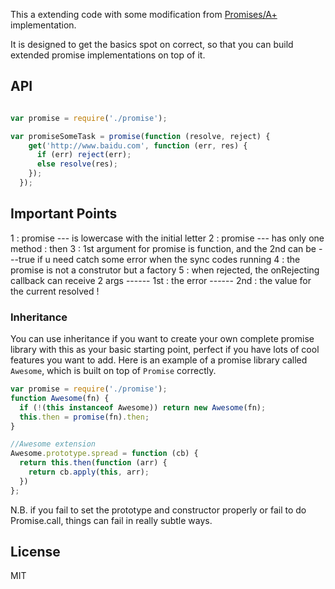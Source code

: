 

This a extending code with some modification from [Promises/A+](http://promises-aplus.github.com/promises-spec/) implementation.

It is designed to get the basics spot on correct, so that you can build extended promise implementations on top of it.

## API

```javascript

var promise = require('./promise'); 

var promiseSomeTask = promise(function (resolve, reject) {
    get('http://www.baidu.com', function (err, res) {
      if (err) reject(err);
      else resolve(res);
    });
  });
```

## Important Points

  1 : promise --- is lowercase with the initial letter
  2 : promise --- has only one method : then
  3 : 1st argument for promise is function, and the 2nd can be 
  ---true if u need catch some error when the sync codes running 
  4 : the promise is not a construtor but a factory 
  5 : when rejected, the onRejecting callback can receive 2 args ------ 1st : the error
  ------ 2nd : the value for the current resolved ! 

### Inheritance

  You can use inheritance if you want to create your own complete promise library with this as your basic starting point, perfect if you have lots of cool features you want to add.  Here is an example of a promise library called `Awesome`, which is built on top of `Promise` correctly.

```javascript
var promise = require('./promise');
function Awesome(fn) {
  if (!(this instanceof Awesome)) return new Awesome(fn);
  this.then = promise(fn).then;
}

//Awesome extension
Awesome.prototype.spread = function (cb) {
  return this.then(function (arr) {
    return cb.apply(this, arr);
  })
};
```

  N.B. if you fail to set the prototype and constructor properly or fail to do Promise.call, things can fail in really subtle ways.

## License

  MIT
